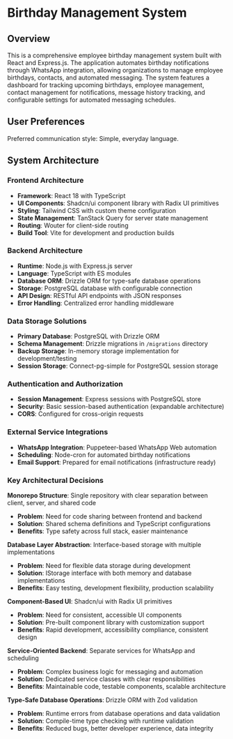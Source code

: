 # Birthday Management System

## Overview

This is a comprehensive employee birthday management system built with React and Express.js. The application automates birthday notifications through WhatsApp integration, allowing organizations to manage employee birthdays, contacts, and automated messaging. The system features a dashboard for tracking upcoming birthdays, employee management, contact management for notifications, message history tracking, and configurable settings for automated messaging schedules.

## User Preferences

Preferred communication style: Simple, everyday language.

## System Architecture

### Frontend Architecture
- **Framework**: React 18 with TypeScript
- **UI Components**: Shadcn/ui component library with Radix UI primitives
- **Styling**: Tailwind CSS with custom theme configuration
- **State Management**: TanStack Query for server state management
- **Routing**: Wouter for client-side routing
- **Build Tool**: Vite for development and production builds

### Backend Architecture
- **Runtime**: Node.js with Express.js server
- **Language**: TypeScript with ES modules
- **Database ORM**: Drizzle ORM for type-safe database operations
- **Storage**: PostgreSQL database with configurable connection
- **API Design**: RESTful API endpoints with JSON responses
- **Error Handling**: Centralized error handling middleware

### Data Storage Solutions
- **Primary Database**: PostgreSQL with Drizzle ORM
- **Schema Management**: Drizzle migrations in `/migrations` directory
- **Backup Storage**: In-memory storage implementation for development/testing
- **Session Storage**: Connect-pg-simple for PostgreSQL session storage

### Authentication and Authorization
- **Session Management**: Express sessions with PostgreSQL store
- **Security**: Basic session-based authentication (expandable architecture)
- **CORS**: Configured for cross-origin requests

### External Service Integrations
- **WhatsApp Integration**: Puppeteer-based WhatsApp Web automation
- **Scheduling**: Node-cron for automated birthday notifications
- **Email Support**: Prepared for email notifications (infrastructure ready)

### Key Architectural Decisions

**Monorepo Structure**: Single repository with clear separation between client, server, and shared code
- **Problem**: Need for code sharing between frontend and backend
- **Solution**: Shared schema definitions and TypeScript configurations
- **Benefits**: Type safety across full stack, easier maintenance

**Database Layer Abstraction**: Interface-based storage with multiple implementations
- **Problem**: Need for flexible data storage during development
- **Solution**: IStorage interface with both memory and database implementations
- **Benefits**: Easy testing, development flexibility, production scalability

**Component-Based UI**: Shadcn/ui with Radix UI primitives
- **Problem**: Need for consistent, accessible UI components
- **Solution**: Pre-built component library with customization support
- **Benefits**: Rapid development, accessibility compliance, consistent design

**Service-Oriented Backend**: Separate services for WhatsApp and scheduling
- **Problem**: Complex business logic for messaging and automation
- **Solution**: Dedicated service classes with clear responsibilities
- **Benefits**: Maintainable code, testable components, scalable architecture

**Type-Safe Database Operations**: Drizzle ORM with Zod validation
- **Problem**: Runtime errors from database operations and data validation
- **Solution**: Compile-time type checking with runtime validation
- **Benefits**: Reduced bugs, better developer experience, data integrity